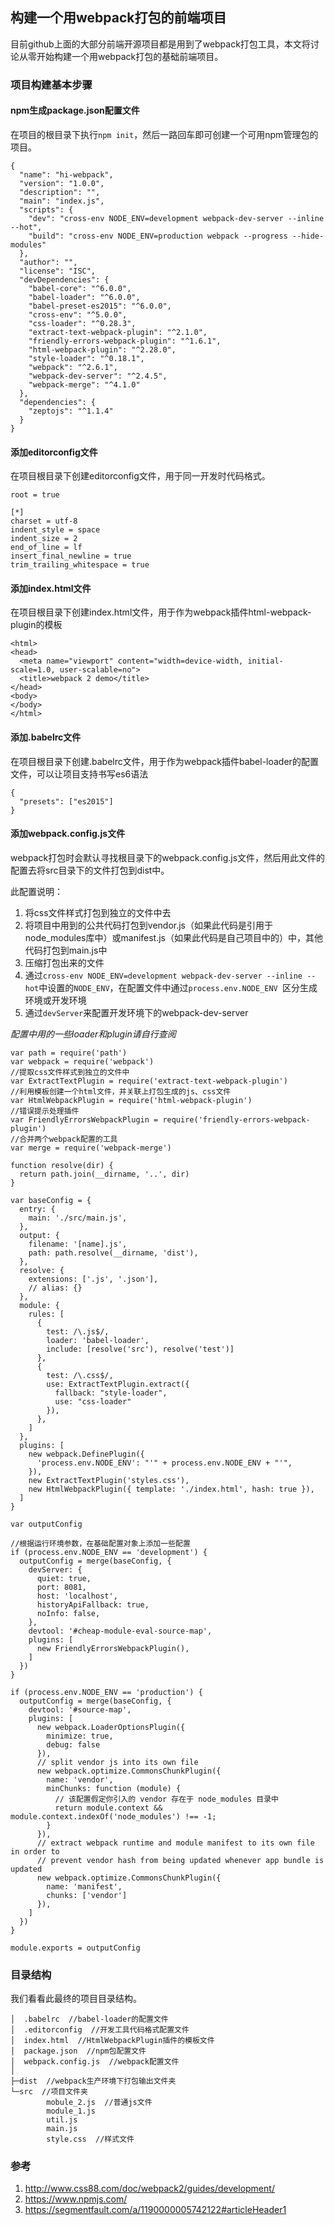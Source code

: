 ## 构建一个用webpack打包的前端项目

目前github上面的大部分前端开源项目都是用到了webpack打包工具，本文将讨论从零开始构建一个用webpack打包的基础前端项目。

### 项目构建基本步骤

#### npm生成package.json配置文件

在项目的根目录下执行`npm init`，然后一路回车即可创建一个可用npm管理包的项目。

```
{
  "name": "hi-webpack",
  "version": "1.0.0",
  "description": "",
  "main": "index.js",
  "scripts": {
    "dev": "cross-env NODE_ENV=development webpack-dev-server --inline --hot",
    "build": "cross-env NODE_ENV=production webpack --progress --hide-modules"
  },
  "author": "",
  "license": "ISC",
  "devDependencies": {
    "babel-core": "^6.0.0",
    "babel-loader": "^6.0.0",
    "babel-preset-es2015": "^6.0.0",
    "cross-env": "^5.0.0",
    "css-loader": "^0.28.3",
    "extract-text-webpack-plugin": "^2.1.0",
    "friendly-errors-webpack-plugin": "^1.6.1",
    "html-webpack-plugin": "^2.28.0",
    "style-loader": "^0.18.1",
    "webpack": "^2.6.1",
    "webpack-dev-server": "^2.4.5",
    "webpack-merge": "^4.1.0"
  },
  "dependencies": {
    "zeptojs": "^1.1.4"
  }
}
```

#### 添加editorconfig文件

在项目根目录下创建editorconfig文件，用于同一开发时代码格式。

```
root = true

[*]
charset = utf-8
indent_style = space
indent_size = 2
end_of_line = lf
insert_final_newline = true
trim_trailing_whitespace = true
```

#### 添加index.html文件

在项目根目录下创建index.html文件，用于作为webpack插件html-webpack-plugin的模板

```
<html>
<head>
  <meta name="viewport" content="width=device-width, initial-scale=1.0, user-scalable=no">
  <title>webpack 2 demo</title>
</head>
<body>
</body>
</html>
```

#### 添加.babelrc文件

在项目根目录下创建.babelrc文件，用于作为webpack插件babel-loader的配置文件，可以让项目支持书写es6语法

```
{
  "presets": ["es2015"]
}
```

#### 添加webpack.config.js文件

webpack打包时会默认寻找根目录下的webpack.config.js文件，然后用此文件的配置去将src目录下的文件打包到dist中。

此配置说明：
1. 将css文件样式打包到独立的文件中去
2. 将项目中用到的公共代码打包到vendor.js（如果此代码是引用于node_modules库中）或manifest.js（如果此代码是自己项目中的）中，其他代码打包到main.js中
3. 压缩打包出来的文件
4. 通过`cross-env NODE_ENV=development webpack-dev-server --inline --hot`中设置的`NODE_ENV`，在配置文件中通过`process.env.NODE_ENV `区分生成环境或开发环境
5. 通过`devServer`来配置开发环境下的webpack-dev-server

*配置中用的一些loader和plugin请自行查阅*

```
var path = require('path')
var webpack = require('webpack')
//提取css文件样式到独立的文件中
var ExtractTextPlugin = require('extract-text-webpack-plugin')
//利用模板创建一个html文件，并关联上打包生成的js、css文件
var HtmlWebpackPlugin = require('html-webpack-plugin')
//错误提示处理插件
var FriendlyErrorsWebpackPlugin = require('friendly-errors-webpack-plugin')
//合并两个webpack配置的工具
var merge = require('webpack-merge')

function resolve(dir) {
  return path.join(__dirname, '..', dir)
}

var baseConfig = {
  entry: {
    main: './src/main.js',
  },
  output: {
    filename: '[name].js',
    path: path.resolve(__dirname, 'dist'),
  },
  resolve: {
    extensions: ['.js', '.json'],
    // alias: {}
  },
  module: {
    rules: [
      {
        test: /\.js$/,
        loader: 'babel-loader',
        include: [resolve('src'), resolve('test')]
      },
      {
        test: /\.css$/,
        use: ExtractTextPlugin.extract({
          fallback: "style-loader",
          use: "css-loader"
        }),
      },
    ]
  },
  plugins: [
    new webpack.DefinePlugin({
      'process.env.NODE_ENV': "'" + process.env.NODE_ENV + "'",
    }),
    new ExtractTextPlugin('styles.css'),
    new HtmlWebpackPlugin({ template: './index.html', hash: true }),
  ]
}

var outputConfig

//根据运行环境参数，在基础配置对象上添加一些配置
if (process.env.NODE_ENV == 'development') {
  outputConfig = merge(baseConfig, {
    devServer: {
      quiet: true,
      port: 8081,
      host: 'localhost',
      historyApiFallback: true,
      noInfo: false,
    },
    devtool: '#cheap-module-eval-source-map',
    plugins: [
      new FriendlyErrorsWebpackPlugin(),
    ]
  })
}

if (process.env.NODE_ENV == 'production') {
  outputConfig = merge(baseConfig, {
    devtool: '#source-map',
    plugins: [
      new webpack.LoaderOptionsPlugin({
        minimize: true,
        debug: false
      }),
      // split vendor js into its own file
      new webpack.optimize.CommonsChunkPlugin({
        name: 'vendor',
        minChunks: function (module) {
          // 该配置假定你引入的 vendor 存在于 node_modules 目录中
          return module.context && module.context.indexOf('node_modules') !== -1;
        }
      }),
      // extract webpack runtime and module manifest to its own file in order to
      // prevent vendor hash from being updated whenever app bundle is updated
      new webpack.optimize.CommonsChunkPlugin({
        name: 'manifest',
        chunks: ['vendor']
      }),
    ]
  })
}

module.exports = outputConfig
```


### 目录结构

我们看看此最终的项目目录结构。

```
│  .babelrc  //babel-loader的配置文件
│  .editorconfig  //开发工具代码格式配置文件
│  index.html  //HtmlWebpackPlugin插件的模板文件
│  package.json  //npm包配置文件
│  webpack.config.js  //webpack配置文件
│
├─dist  //webpack生产环境下打包输出文件夹
└─src  //项目文件夹
        mobule_2.js  //普通js文件
        module_1.js
        util.js
        main.js
        style.css  //样式文件
```

### 参考

1. <http://www.css88.com/doc/webpack2/guides/development/>
2. <https://www.npmjs.com/>
3. <https://segmentfault.com/a/1190000005742122#articleHeader1>
